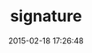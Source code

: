 ---
layout: post
title:  "signature"
repo:   "mloughran/signature"
date:   2015-02-18 17:26:48
gemurl: http://github.com/mloughran/signature
---